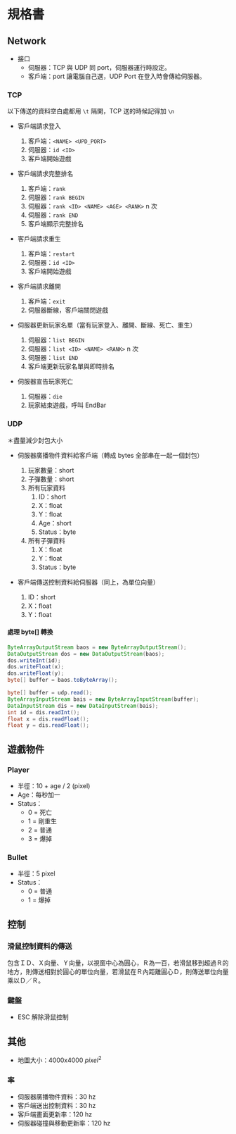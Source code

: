 # 規格書

## Network

- 接口
    - 伺服器：TCP 與 UDP 同 port，伺服器運行時設定。
    - 客戶端：port 讓電腦自己選，UDP Port 在登入時會傳給伺服器。

### TCP

以下傳送的資料空白處都用 `\t` 隔開，TCP 送的時候記得加 `\n`

- 客戶端請求登入
    1. 客戶端：`<NAME> <UPD_PORT>`
    2. 伺服器：`id <ID>`
    3. 客戶端開始遊戲

- 客戶端請求完整排名
    1. 客戶端：`rank`
    2. 伺服器：`rank BEGIN`
    3. 伺服器：`rank <ID> <NAME> <AGE> <RANK>` n 次
    4. 伺服器：`rank END`
    5. 客戶端顯示完整排名

- 客戶端請求重生
    1. 客戶端：`restart`
    2. 伺服器：`id <ID>`
    3. 客戶端開始遊戲

- 客戶端請求離開
    1. 客戶端：`exit`
    2. 伺服器斷線，客戶端關閉遊戲

- 伺服器更新玩家名單（當有玩家登入、離開、斷線、死亡、重生）
    1. 伺服器：`list BEGIN`
    2. 伺服器：`list <ID> <NAME> <RANK>` n 次
    3. 伺服器：`list END`
    4. 客戶端更新玩家名單與即時排名

- 伺服器宣告玩家死亡
    1. 伺服器：`die`
    2. 玩家結束遊戲，呼叫 EndBar


### UDP

＊盡量減少封包大小

- 伺服器廣播物件資料給客戶端（轉成 bytes 全部串在一起一個封包）
    1. 玩家數量：short
    2. 子彈數量：short
    3. 所有玩家資料
        1. ID：short
        2. X：float
        3. Y：float
        4. Age：short
        5. Status：byte
    4. 所有子彈資料
        1. X：float
        2. Y：float
        3. Status：byte

- 客戶端傳送控制資料給伺服器（同上，為單位向量）
    1. ID：short
    2. X：float
    3. Y：float

#### 處理 byte[] 轉換

``` java
ByteArrayOutputStream baos = new ByteArrayOutputStream();
DataOutputStream dos = new DataOutputStream(baos);
dos.writeInt(id);
dos.writeFloat(x);
dos.writeFloat(y);
byte[] buffer = baos.toByteArray();
```

``` java
byte[] buffer = udp.read();
ByteArrayInputStream bais = new ByteArrayInputStream(buffer);
DataInputStream dis = new DataInputStream(bais);
int id = dis.readInt();
float x = dis.readFloat();
float y = dis.readFloat();
```

## 遊戲物件

### Player

- 半徑：10 + age / 2 (pixel)
- Age：每秒加一
- Status：
    - 0 = 死亡
    - 1 = 剛重生
    - 2 = 普通
    - 3 = 爆掉

### Bullet

- 半徑：5 pixel
- Status：
    - 0 = 普通
    - 1 = 爆掉

## 控制

### 滑鼠控制資料的傳送
包含ＩＤ、Ｘ向量、Ｙ向量，以視窗中心為圓心，Ｒ為一百，若滑鼠移到超過Ｒ的地方，則傳送相對於圓心的單位向量，若滑鼠在Ｒ內距離圓心Ｄ，則傳送單位向量乘以Ｄ／Ｒ。

### 鍵盤
- ESC 解除滑鼠控制

## 其他
- 地圖大小：4000x4000 $pixel^2$

### 率
- 伺服器廣播物件資料：30 hz
- 客戶端送出控制資料：30 hz
- 客戶端畫面更新率：120 hz
- 伺服器碰撞與移動更新率：120 hz
